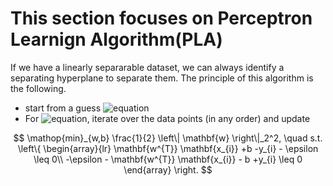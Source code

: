# This section focuses on Perceptron Learnign Algorithm(PLA)

If we have a linearly separarable dataset, we can always identify a separating hyperplane to separate them.
The principle of this algorithm is the following.

* start from a guess ![equation](https://latex.codecogs.com/gif.latex?\theta)
* For ![equation](https://latex.codecogs.com/gif.latex?j&space;>&space;1), iterate over the data points (in any order) 
and update

$$
\mathop{min}_{w,b} \frac{1}{2} \left\| \mathbf{w} \right\|_2^2, \quad s.t. \left\{
        \begin{array}{lr}
            \mathbf{w^{T}} \mathbf{x_{i}} +b -y_{i} - \epsilon \leq 0\\
            -\epsilon - \mathbf{w^{T}} \mathbf{x_{i}} - b +y_{i} \leq 0   
        \end{array}
 \right.
$$
